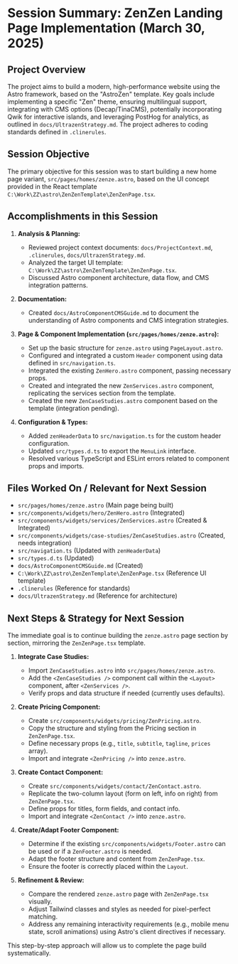 # Session Summary: ZenZen Landing Page Implementation (March 30, 2025)

## Project Overview

The project aims to build a modern, high-performance website using the Astro framework, based on the "AstroZen" template. Key goals include implementing a specific "Zen" theme, ensuring multilingual support, integrating with CMS options (Decap/TinaCMS), potentially incorporating Qwik for interactive islands, and leveraging PostHog for analytics, as outlined in `docs/UltrazenStrategy.md`. The project adheres to coding standards defined in `.clinerules`.

## Session Objective

The primary objective for this session was to start building a new home page variant, `src/pages/homes/zenze.astro`, based on the UI concept provided in the React template `C:\Work\ZZ\astro\ZenZenTemplate\ZenZenPage.tsx`.

## Accomplishments in this Session

1.  **Analysis & Planning:**
    *   Reviewed project context documents: `docs/ProjectContext.md`, `.clinerules`, `docs/UltrazenStrategy.md`.
    *   Analyzed the target UI template: `C:\Work\ZZ\astro\ZenZenTemplate\ZenZenPage.tsx`.
    *   Discussed Astro component architecture, data flow, and CMS integration patterns.

2.  **Documentation:**
    *   Created `docs/AstroComponentCMSGuide.md` to document the understanding of Astro components and CMS integration strategies.

3.  **Page & Component Implementation (`src/pages/homes/zenze.astro`):**
    *   Set up the basic structure for `zenze.astro` using `PageLayout.astro`.
    *   Configured and integrated a custom `Header` component using data defined in `src/navigation.ts`.
    *   Integrated the existing `ZenHero.astro` component, passing necessary props.
    *   Created and integrated the new `ZenServices.astro` component, replicating the services section from the template.
    *   Created the new `ZenCaseStudies.astro` component based on the template (integration pending).

4.  **Configuration & Types:**
    *   Added `zenHeaderData` to `src/navigation.ts` for the custom header configuration.
    *   Updated `src/types.d.ts` to export the `MenuLink` interface.
    *   Resolved various TypeScript and ESLint errors related to component props and imports.

## Files Worked On / Relevant for Next Session

*   `src/pages/homes/zenze.astro` (Main page being built)
*   `src/components/widgets/hero/ZenHero.astro` (Integrated)
*   `src/components/widgets/services/ZenServices.astro` (Created & Integrated)
*   `src/components/widgets/case-studies/ZenCaseStudies.astro` (Created, needs integration)
*   `src/navigation.ts` (Updated with `zenHeaderData`)
*   `src/types.d.ts` (Updated)
*   `docs/AstroComponentCMSGuide.md` (Created)
*   `C:\Work\ZZ\astro\ZenZenTemplate\ZenZenPage.tsx` (Reference UI template)
*   `.clinerules` (Reference for standards)
*   `docs/UltrazenStrategy.md` (Reference for architecture)

## Next Steps & Strategy for Next Session

The immediate goal is to continue building the `zenze.astro` page section by section, mirroring the `ZenZenPage.tsx` template.

1.  **Integrate Case Studies:**
    *   Import `ZenCaseStudies.astro` into `src/pages/homes/zenze.astro`.
    *   Add the `<ZenCaseStudies />` component call within the `<Layout>` component, after `<ZenServices />`.
    *   Verify props and data structure if needed (currently uses defaults).

2.  **Create Pricing Component:**
    *   Create `src/components/widgets/pricing/ZenPricing.astro`.
    *   Copy the structure and styling from the Pricing section in `ZenZenPage.tsx`.
    *   Define necessary props (e.g., `title`, `subtitle`, `tagline`, `prices` array).
    *   Import and integrate `<ZenPricing />` into `zenze.astro`.

3.  **Create Contact Component:**
    *   Create `src/components/widgets/contact/ZenContact.astro`.
    *   Replicate the two-column layout (form on left, info on right) from `ZenZenPage.tsx`.
    *   Define props for titles, form fields, and contact info.
    *   Import and integrate `<ZenContact />` into `zenze.astro`.

4.  **Create/Adapt Footer Component:**
    *   Determine if the existing `src/components/widgets/Footer.astro` can be used or if a `ZenFooter.astro` is needed.
    *   Adapt the footer structure and content from `ZenZenPage.tsx`.
    *   Ensure the footer is correctly placed within the `Layout`.

5.  **Refinement & Review:**
    *   Compare the rendered `zenze.astro` page with `ZenZenPage.tsx` visually.
    *   Adjust Tailwind classes and styles as needed for pixel-perfect matching.
    *   Address any remaining interactivity requirements (e.g., mobile menu state, scroll animations) using Astro's client directives if necessary.

This step-by-step approach will allow us to complete the page build systematically.

